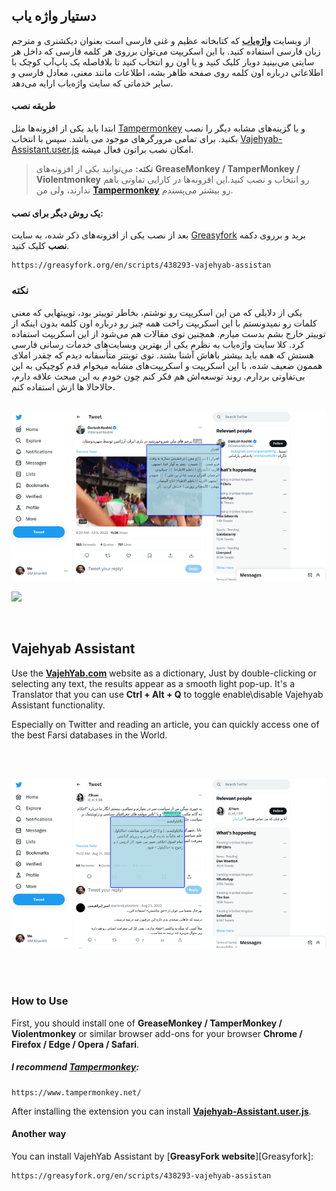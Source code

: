 ## دستیار واژه یاب
از وبسایت [**واژه‌یاب**](https://www.vajehyab.com)  که کتابخانه‌ عظیم و غنی فارسی است بعنوان دیکشنری و مترجم زبان فارسی استفاده کنید.
با این اسکریپت می‌توان برروی هر کلمه فارسی که داخل هر سایتی می‌بینید دوبار کلیک کنید و یا اون رو انتخاب کنید تا بلافاصله یک پاپ‌آپ کوچک با اطلاعاتی درباره اون کلمه روی صفحه ظاهر بشه، اطلاعات مانند معنی، معادل فارسی و سایر خدماتی که سایت واژه‌یاب ارایه می‌دهد.

#### طریقه نصب
ابتدا باید یکی از افزونه‌ها مثل [Tampermonkey](https://www.tampermonkey.net/) و یا گزینه‌های مشابه دیگر را نصب بکنید. برای تمامی مرورگرهای موجود می باشد.
سپس با انتخاب [Vajehyab-Assistant.user.js](https://github.com/Amm1rr/Vajehyab-Assistant/raw/main/Vajehyab-Assistant.user.js) امکان نصب براتون فعال میشه.

> **نکته:** می‌توانید یکی از افزونه‌های **GreaseMonkey / TamperMonkey / Violentmonkey** رو انتخاب و نصب کنید.این افزونه‌ها در کارایی تفاوتی باهم ندارند، ولی من **[Tampermonkey](https://www.tampermonkey.net)** رو بیشتر می‌پسندم.

#### یک روش دیگر برای نصب:
بعد از نصب یکی از افزونه‌های ذکر شده، به سایت [Greasyfork](https://greasyfork.org/en/scripts/438293-vajehyab-assistan) برید و برروی دکمه **نصب** کلیک کنید.

    https://greasyfork.org/en/scripts/438293-vajehyab-assistan

### نکته
 یکی از دلایلی که من این اسکریپت رو نوشتم، بخاطر توییتر بود، توییتهایی که معنی کلمات رو نمیدونستم با این اسکریپت راحت همه چیز رو درباره اون کلمه بدون اینکه از توییتر خارج بشم بدست میارم. همچنین توی مقالات هم می‌شود از این اسکریپت استفاده کرد.
کلا سایت واژه‌یاب به نظرم یکی از بهترین وبسایت‌های خدمات رسانی فارسی هستش که همه باید بیشتر باهاش آشنا بشند.
توی تویتتر متأسفانه دیدم که چقدر املای هممون ضعیف شده، با این اسکریپت و اسکریپت‌های مشابه میخوام قدم کوچیکی به این بی‌تفاوتی بردارم. روند توسعه‌اش هم فکر کنم چون خودم به این مبحث علاقه دارم، حالاحالا ها ازش استفاده کنم.
<br><br>

![Shot 01](Screenshots/Shot1.png)

[![](https://visitcount.itsvg.in/api?id=amm1rr&label=V&color=0&icon=2&pretty=true)](https://github.com/Amm1rr/)

<br>

## Vajehyab Assistant
Use the [**VajehYab.com**](https://www.vajehyab.com) website as a dictionary, Just by double-clicking or selecting any text, the results appear as a smooth light pop-up.
It's a Translator that you can use **Ctrl + Alt + Q** to toggle enable\disable Vajehyab Assistant functionality.

Especially on Twitter and reading an article, you can quickly access one of the best Farsi databases in the World.

<br><br>

![Shot 02](Screenshots/Shot2.png)

<br><br>

### How to Use
First, you should install one of **GreaseMonkey / TamperMonkey / Violentmonkey** or similar browser add-ons for your browser **Chrome / Firefox / Edge / Opera / Safari**.

##### I recommend [Tampermonkey](https://www.tampermonkey.net/):
    https://www.tampermonkey.net/

After installing the extension you can install [**Vajehyab-Assistant.user.js**](https://github.com/Amm1rr/Vajehyab-Assistant/raw/main/Vajehyab-Assistant.user.js).

#### Another way

You can install VajehYab Assistant by [**GreasyFork website**][Greasyfork]:

    https://greasyfork.org/en/scripts/438293-vajehyab-assistan

<br>
